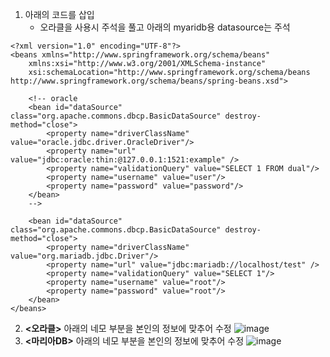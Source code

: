 1. 아래의 코드를 삽입
    - 오라클을 사용시 주석을 풀고 아래의 myaridb용 datasource는 주석
```
<?xml version="1.0" encoding="UTF-8"?>
<beans xmlns="http://www.springframework.org/schema/beans" 
	xmlns:xsi="http://www.w3.org/2001/XMLSchema-instance"
	xsi:schemaLocation="http://www.springframework.org/schema/beans http://www.springframework.org/schema/beans/spring-beans.xsd">

    <!-- oracle
    <bean id="dataSource" class="org.apache.commons.dbcp.BasicDataSource" destroy-method="close">
        <property name="driverClassName" value="oracle.jdbc.driver.OracleDriver"/>
        <property name="url" value="jdbc:oracle:thin:@127.0.0.1:1521:example" />
        <property name="validationQuery" value="SELECT 1 FROM dual"/>
        <property name="username" value="user"/>
        <property name="password" value="password"/>
    </bean>
    -->
    
    <bean id="dataSource" class="org.apache.commons.dbcp.BasicDataSource" destroy-method="close">
	    <property name="driverClassName" value="org.mariadb.jdbc.Driver"/>
	    <property name="url" value="jdbc:mariadb://localhost/test" />
	    <property name="validationQuery" value="SELECT 1"/>
	    <property name="username" value="root"/>
	    <property name="password" value="root"/>
	</bean>
</beans>
```
2. **<오라클>** 아래의 네모 부분을 본인의 정보에 맞추어 수정
![image](https://user-images.githubusercontent.com/42727909/49121237-19e1c000-f2f3-11e8-9553-1c41f0120ee6.png)
3. **<마리아DB>** 아래의 네모 부분을 본인의 정보에 맞추어 수정
![image](https://user-images.githubusercontent.com/42727909/49121313-5dd4c500-f2f3-11e8-99a2-c1e22812723e.png)